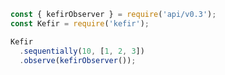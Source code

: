<!--
name:		
title:		sequentially
pageTitle:	Kefir sequentially operator example + marble diagram
desc:		
docsUrl:	
-->

```js
const { kefirObserver } = require('api/v0.3');
const Kefir = require('kefir');

Kefir
  .sequentially(10, [1, 2, 3])
  .observe(kefirObserver());

```
